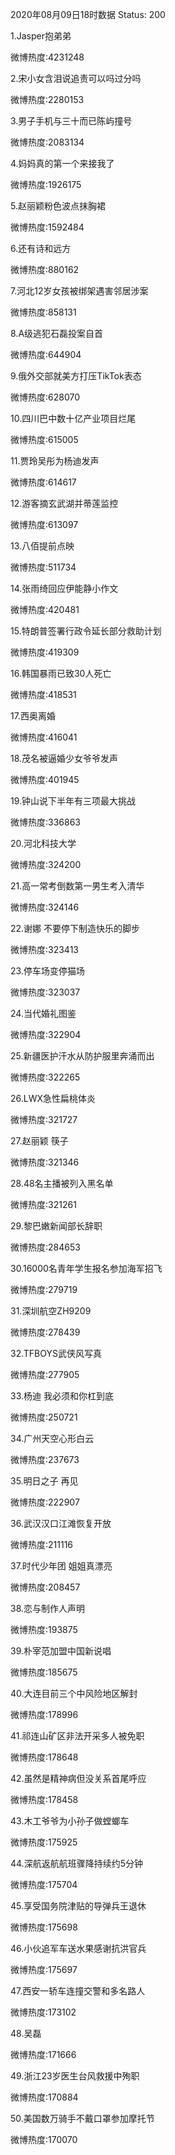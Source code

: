 2020年08月09日18时数据
Status: 200

1.Jasper抱弟弟

微博热度:4231248

2.宋小女含泪说追责可以吗过分吗

微博热度:2280153

3.男子手机与三十而已陈屿撞号

微博热度:2083134

4.妈妈真的第一个来接我了

微博热度:1926175

5.赵丽颖粉色波点抹胸裙

微博热度:1592484

6.还有诗和远方

微博热度:880162

7.河北12岁女孩被绑架遇害邻居涉案

微博热度:858131

8.A级逃犯石磊投案自首

微博热度:644904

9.俄外交部就美方打压TikTok表态

微博热度:628070

10.四川巴中数十亿产业项目烂尾

微博热度:615005

11.贾玲吴彤为杨迪发声

微博热度:614617

12.游客摘玄武湖并蒂莲监控

微博热度:613097

13.八佰提前点映

微博热度:511734

14.张雨绮回应伊能静小作文

微博热度:420481

15.特朗普签署行政令延长部分救助计划

微博热度:419309

16.韩国暴雨已致30人死亡

微博热度:418531

17.西奥离婚

微博热度:416041

18.茂名被逼婚少女爷爷发声

微博热度:401945

19.钟山说下半年有三项最大挑战

微博热度:336863

20.河北科技大学

微博热度:324200

21.高一常考倒数第一男生考入清华

微博热度:324146

22.谢娜 不要停下制造快乐的脚步

微博热度:323413

23.停车场变停猫场

微博热度:323037

24.当代婚礼图鉴

微博热度:322904

25.新疆医护汗水从防护服里奔涌而出

微博热度:322265

26.LWX急性扁桃体炎

微博热度:321727

27.赵丽颖 筷子

微博热度:321346

28.48名主播被列入黑名单

微博热度:321261

29.黎巴嫩新闻部长辞职

微博热度:284653

30.16000名青年学生报名参加海军招飞

微博热度:279719

31.深圳航空ZH9209

微博热度:278439

32.TFBOYS武侠风写真

微博热度:277905

33.杨迪 我必须和你杠到底

微博热度:250721

34.广州天空心形白云

微博热度:237673

35.明日之子 再见

微博热度:222907

36.武汉汉口江滩恢复开放

微博热度:211116

37.时代少年团 姐姐真漂亮

微博热度:208457

38.恋与制作人声明

微博热度:193875

39.朴宰范加盟中国新说唱

微博热度:185675

40.大连目前三个中风险地区解封

微博热度:178996

41.祁连山矿区非法开采多人被免职

微博热度:178648

42.虽然是精神病但没关系首尾呼应

微博热度:178458

43.木工爷爷为小孙子做螳螂车

微博热度:175925

44.深航返航航班骤降持续约5分钟

微博热度:175704

45.享受国务院津贴的导弹兵王退休

微博热度:175698

46.小伙追军车送水果感谢抗洪官兵

微博热度:175697

47.西安一轿车连撞交警和多名路人

微博热度:173102

48.吴磊

微博热度:171666

49.浙江23岁医生台风救援中殉职

微博热度:170884

50.美国数万骑手不戴口罩参加摩托节

微博热度:170070

